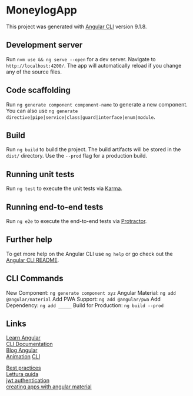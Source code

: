 # MoneylogApp

This project was generated with [Angular CLI](https://github.com/angular/angular-cli) version 9.1.8.

## Development server

Run `nvm use && ng serve --open` for a dev server. Navigate to `http://localhost:4200/`. The app will automatically reload if you change any of the source files.

## Code scaffolding

Run `ng generate component component-name` to generate a new component. You can also use `ng generate directive|pipe|service|class|guard|interface|enum|module`.

## Build

Run `ng build` to build the project. The build artifacts will be stored in the `dist/` directory. Use the `--prod` flag for a production build.

## Running unit tests

Run `ng test` to execute the unit tests via [Karma](https://karma-runner.github.io).

## Running end-to-end tests

Run `ng e2e` to execute the end-to-end tests via [Protractor](http://www.protractortest.org/).

## Further help

To get more help on the Angular CLI use `ng help` or go check out the [Angular CLI README](https://github.com/angular/angular-cli/blob/master/README.md).

## CLI Commands
New Component: `ng generate component xyz`
Angular Material: `ng add @angular/material`
Add PWA Support: `ng add @angular/pwa`
Add Dependency: `ng add _____`
Build for Production: `ng build --prod`

## Links
[Learn Angular](https://angular.io/tutorial)  
[CLI Documentation](https://angular.io/cli)  
[Blog Angular](https://blog.angular.io)  
[Animation](https://angular.io/guide/animations)
[CLI](https://cli.angular.io/)  

[Best practices](https://code-maze.com/angular-best-practices)    
[Lettura guida](https://angular.io/start/start-forms)    
[jwt authentication](https://blog.angular-university.io/angular-jwt-authentication)  
[creating apps with angular material](https://auth0.com/blog/creating-beautiful-apps-with-angular-material)  
